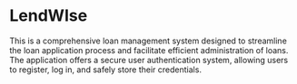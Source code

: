 # LendWIse
This is a comprehensive loan management system designed to streamline the loan application process and facilitate efficient administration of loans. The application offers a secure user authentication system, allowing users to register, log in, and safely store their credentials.

